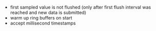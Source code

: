 

+ first sampled value is not flushed (only after first flush interval was reached and new data is submitted)
+ warm up ring buffers on start
+ accept millisecond timestamps

